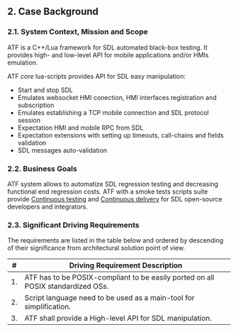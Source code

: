 ## 2.  Case Background

### 2.1. System Context, Mission and Scope

ATF is a C++/Lua framework for SDL automated black-box testing.
It provides high- and low-level API for mobile applications and/or HMIs emulation.

ATF *core* lua-scripts provides API for SDL easy manipulation:
  - Start and stop SDL
  - Emulates websocket HMI conection, HMI interfaces registration and subscription
  - Emulates establishing a TCP mobile connection and SDL protocol session
  - Expectation HMI and mobile RPC from SDL
  - Expectation extensions with setting up timeouts, call-chains and fields validation
  - SDL messages auto-validation 

### 2.2. Business Goals

ATF system allows to automatize SDL regression testing and decreasing functional end regression costs.
ATF with a smoke tests scripts suite provide [Continuous testing](https://en.wikipedia.org/wiki/Continuous_testing) and [Continuous delivery](https://en.wikipedia.org/wiki/Continuous_delivery) for SDL open-source developers and integrators.

### 2.3. Significant Driving Requirements

The requirements are listed in the table below and ordered by descending of their significance from architectural solution point of view.

| \# | **Driving Requirement Description** |
|----|-------------------------------------|
| 1. | ATF has to be POSIX-compliant to be easily ported on all POSIX standardized OSs. |
| 2. | Script language need to be used as a main-tool for simplification. |
| 3. | ATF shall provide a High-level API for SDL manipulation. |
